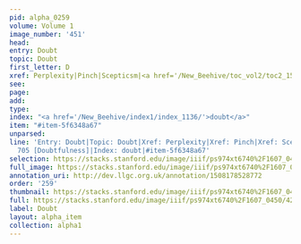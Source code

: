 ```yaml
---
pid: alpha_0259
volume: Volume 1
image_number: '451'
head: 
entry: Doubt
topic: Doubt
first_letter: D
xref: Perplexity|Pinch|Scepticsm|<a href='/New_Beehive/toc_vol2/toc2_156/'>705 [Doubtfulness]</a>
see: 
page: 
add: 
type: 
index: "<a href='/New_Beehive/index1/index_1136/'>doubt</a>"
item: "#item-5f6348a67"
unparsed: 
line: 'Entry: Doubt|Topic: Doubt|Xref: Perplexity|Xref: Pinch|Xref: Scepticsm|Xref:
  705 [Doubtfulness]|Index: doubt|#item-5f6348a67'
selection: https://stacks.stanford.edu/image/iiif/ps974xt6740%2F1607_0450/422,3620,3016,590/full/0/default.jpg
full_image: https://stacks.stanford.edu/image/iiif/ps974xt6740%2F1607_0450/full/full/0/default.jpg
annotation_uri: http://dev.llgc.org.uk/annotation/1508178528772
order: '259'
thumbnail: https://stacks.stanford.edu/image/iiif/ps974xt6740%2F1607_0450/full/100,/0/default.jpg
full: https://stacks.stanford.edu/image/iiif/ps974xt6740%2F1607_0450/422,3620,3016,590/full/0/default.jpg
label: Doubt
layout: alpha_item
collection: alpha1
---
```

